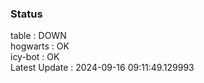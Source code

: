 ### Status


table : DOWN  
hogwarts : OK  
icy-bot : OK  
Latest Update : 2024-09-16 09:11:49.129993
